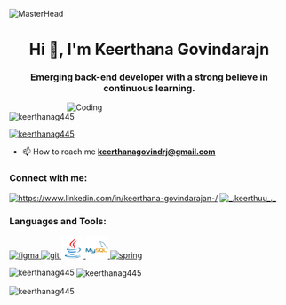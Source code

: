 ![MasterHead](https://media.geeksforgeeks.org/wp-content/uploads/20221123153249/SkillsRequiredtoBecomeaBackendDeveloper.png)
<h1 align="center">Hi 👋, I'm Keerthana Govindarajn</h1>
<h3 align="center">Emerging back-end developer with a strong believe in continuous learning.</h3>
<img align="right" alt="Coding" width="400" src="https://encrypted-tbn0.gstatic.com/images?q=tbn:ANd9GcQ4KfQBzHE-UQ9GZDpiJU0K9GnO_GDocAM-0u5P7o-IPODPkieCWrawoMOr8rnDCKDfu0k&usqp=CAU">


<p align="left"> <img src="https://komarev.com/ghpvc/?username=keerthanag445&label=Profile%20views&color=0e75b6&style=flat" alt="keerthanag445" /> </p>

<p align="left"> <a href="https://github.com/ryo-ma/github-profile-trophy"><img src="https://github-profile-trophy.vercel.app/?username=keerthanag445" alt="keerthanag445" /></a> </p>

- 📫 How to reach me **keerthanagovindrj@gmail.com**

<h3 align="left">Connect with me:</h3>
<p align="left">
<a href="https://linkedin.com/in/https://www.linkedin.com/in/keerthana-govindarajan-/" target="blank"><img align="center" src="https://raw.githubusercontent.com/rahuldkjain/github-profile-readme-generator/master/src/images/icons/Social/linked-in-alt.svg" alt="https://www.linkedin.com/in/keerthana-govindarajan-/" height="30" width="40" /></a>
<a href="https://instagram.com/_.keerthuu_._" target="blank"><img align="center" src="https://raw.githubusercontent.com/rahuldkjain/github-profile-readme-generator/master/src/images/icons/Social/instagram.svg" alt="_.keerthuu_._" height="30" width="40" /></a>
</p>

<h3 align="left">Languages and Tools:</h3>
<p align="left"> <a href="https://www.figma.com/" target="_blank" rel="noreferrer"> <img src="https://www.vectorlogo.zone/logos/figma/figma-icon.svg" alt="figma" width="40" height="40"/> </a> <a href="https://git-scm.com/" target="_blank" rel="noreferrer"> <img src="https://www.vectorlogo.zone/logos/git-scm/git-scm-icon.svg" alt="git" width="40" height="40"/> </a> <a href="https://www.java.com" target="_blank" rel="noreferrer"> <img src="https://raw.githubusercontent.com/devicons/devicon/master/icons/java/java-original.svg" alt="java" width="40" height="40"/> </a> <a href="https://www.mysql.com/" target="_blank" rel="noreferrer"> <img src="https://raw.githubusercontent.com/devicons/devicon/master/icons/mysql/mysql-original-wordmark.svg" alt="mysql" width="40" height="40"/> </a> <a href="https://spring.io/" target="_blank" rel="noreferrer"> <img src="https://www.vectorlogo.zone/logos/springio/springio-icon.svg" alt="spring" width="40" height="40"/> </a> </p>

<p><img align="left" src="https://github-readme-stats.vercel.app/api/top-langs?username=keerthanag445&show_icons=true&locale=en&layout=compact" alt="keerthanag445" /></p>

<p>&nbsp;<img align="center" src="https://github-readme-stats.vercel.app/api?username=keerthanag445&show_icons=true&locale=en" alt="keerthanag445" /></p>

<p><img align="center" src="https://github-readme-streak-stats.herokuapp.com/?user=keerthanag445&" alt="keerthanag445" /></p>
